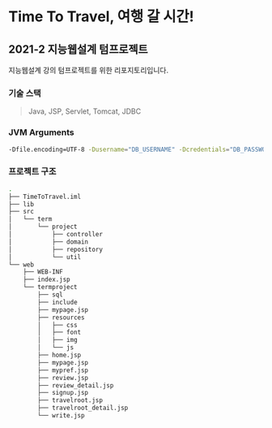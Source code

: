 # Time To Travel, 여행 갈 시간!

## 2021-2 지능웹설계 텀프로젝트

지능웹설계 강의 텀프로젝트를 위한 리포지토리입니다.

### 기술 스택

> Java, JSP, Servlet, Tomcat, JDBC

### JVM Arguments

```sh
-Dfile.encoding=UTF-8 -Dusername="DB_USERNAME" -Dcredentials="DB_PASSWORD" -Durl="DB_URL"
```

### 프로젝트 구조

```sh
.
├── TimeToTravel.iml
├── lib
├── src
│   └── term
│       └── project
│           ├── controller
│           ├── domain
│           ├── repository
│           └── util
└── web
    ├── WEB-INF
    ├── index.jsp
    └── termproject
        ├── sql
        ├── include
        ├── mypage.jsp
        ├── resources
        │   ├── css
        │   ├── font
        │   ├── img
        │   └── js
        ├── home.jsp
        ├── mypage.jsp
        ├── mypref.jsp
        ├── review.jsp
        ├── review_detail.jsp
        ├── signup.jsp
        ├── travelroot.jsp
        ├── travelroot_detail.jsp
        └── write.jsp
```
